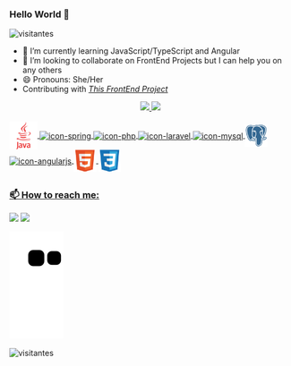 ### Hello World 👋
<!--
**CamilaDaCosta/CamilaDaCosta** is a ✨ _special_ ✨ repository because its `README.md` (this file) appears on your GitHub profile.

Here are some ideas to get you started:

- 🔭 I’m currently working on ...
- 🌱 I’m currently learning ...
- 👯 I’m looking to collaborate on ...
- 🤔 I’m looking for help with ...
- 💬 Ask me about ...
- 📫 How to reach me: ...
- 😄 Pronouns: ...
- ⚡ Fun fact: ...
-->

<img src="https://badges.pufler.dev/visits/camiladacosta/camiladacosta" alt="visitantes"/>

- 🌱 I’m currently learning JavaScript/TypeScript and Angular
- 👯 I’m looking to collaborate on FrontEnd Projects but I can help you on any others
- 😄 Pronouns: She/Her
- Contributing with <a href="https://github.com/rauljose32/rauljose32-CRUD-FrontEndApi" target="_blank"><i>This FrontEnd Project</i></a>
<div align="center">
  <a href="https://github.com/camiladacosta">
  <img height="160em" src="https://github-readme-stats.vercel.app/api/?username=camiladacosta&show_icons=true&theme=dark&include_all_commits=true&count_private=true"/>
  <img height="160em" src="https://github-readme-stats.vercel.app/api/top-langs/?username=camiladacosta&layout=compact&langs_count=7&theme=dark"/>
</div>
<div style="display: inline_block"><br> 
  <img align="center" alt="icon-java" height="50" width="50" src="https://raw.githubusercontent.com/devicons/devicon/master/icons/java/java-plain-wordmark.svg">
  <img align="center" alt="icon-spring" height="50" width="40" src="https://cdn.jsdelivr.net/gh/devicons/devicon/icons/spring/spring-original.svg" />
  <img align="center" alt="icon-php" height="50" width="40" src="https://cdn.jsdelivr.net/gh/devicons/devicon/icons/php/php-original.svg" />
  <img align="center" alt="icon-laravel" height="50" width="40" src="https://cdn.jsdelivr.net/gh/devicons/devicon/icons/laravel/laravel-plain-wordmark.svg" />
  <img align="center" alt="icon-mysql" height="50" width="50" src="https://cdn.jsdelivr.net/gh/devicons/devicon/icons/mysql/mysql-original-wordmark.svg" />
  <img align="center" alt="icon-postgresql" height="40" width="40" src="https://raw.githubusercontent.com/devicons/devicon/master/icons/postgresql/postgresql-plain.svg">
  <!--img align="center" alt="icon-js" height="40" width="40" src="https://raw.githubusercontent.com/devicons/devicon/master/icons/javascript/javascript-plain.svg">
  <img align="center" alt="icon-nodejs" height="60" width="60" src="https://raw.githubusercontent.com/devicons/devicon/master/icons/nodejs/nodejs-plain-wordmark.svg"-->
  <img align="center" alt="icon-angularjs" height="50" width="50" src="https://cdn.jsdelivr.net/gh/devicons/devicon/icons/angularjs/angularjs-original.svg" />
  <img align="center" alt="icon-HTML" height="40" width="40" src="https://raw.githubusercontent.com/devicons/devicon/master/icons/html5/html5-original.svg">
  <img align="center" alt="icon-CSS" height="40" width="40" src="https://raw.githubusercontent.com/devicons/devicon/master/icons/css3/css3-original.svg">
  <!--img align="right" alt="Rafa-pic" height="150" style="border-radius:50px;" src="https://media.discordapp.net/attachments/639956127056134178/890373478988013628/Publicacoes_Instagram_1_1.png?width=676&height=676"-->
</div>
  
  ##
  
  ### 📫 How to reach me:
  
<div> 
  <a href = "mailto:camila.coosta99@gmail.com"><img src="https://img.shields.io/badge/-Gmail-%23333?style=for-the-badge&logo=gmail&logoColor=red" target="_blank"></a>
  <a href="https://www.linkedin.com/in/camila-coosta99" target="_blank"><img src="https://img.shields.io/badge/-LinkedIn-%230077B5?style=for-the-badge&logo=linkedin&logoColor=white" target="_blank"></a> 
  <!--a href="Camila da Costa#3861"><img src="https://img.shields.io/badge/Discord-5865F2?style=for-the-badge&logo=discord&logoColor=white" target="_blank"></a-->
 
  ![Snake animation](https://github.com/camiladacosta/camiladacosta/blob/output/github-contribution-grid-snake.svg)
 
</div>
  
  ![visitantes](https://visitor-badge.laobi.icu/badge?page_id=camiladacosta.visitor-badge)

